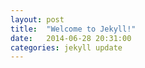 ```yaml
---
layout: post
title:  "Welcome to Jekyll!"
date:   2014-06-28 20:31:00
categories: jekyll update
---
```




[jekyll-gh]: https://github.com/mojombo/jekyll
[jekyll]:    http://jekyllrb.com
